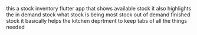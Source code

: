 this a stock inventory flutter app that   shows available stock 
it also highlights the in demand stock 
what stock is being most 
stock out of demand 
finished stock 
it basically helps the kitchen deprtment to keep tabs of all the things needed
